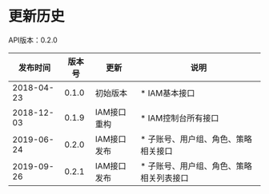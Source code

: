 # 更新历史 #
API版本：0.2.0

|发布时间|版本号|更新|说明|
|---|---|---|---|
|2018-04-23|0.1.0|初始版本|* IAM基本接口|
|2018-12-03|0.1.9|IAM接口重构|* IAM控制台所有接口|
|2019-06-24|0.2.0|IAM接口发布|* 子账号、用户组、角色、策略相关接口|
|2019-09-26|0.2.1|IAM接口发布|* 子账号、用户组、角色、策略相关列表接口|


